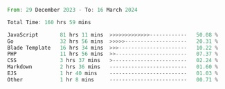 
<!--START_SECTION:waka-->

```rust
From: 29 December 2023 - To: 16 March 2024

Total Time: 160 hrs 59 mins

JavaScript       81 hrs 11 mins  >>>>>>>>>>>>>------------   50.08 %
Go               32 hrs 56 mins  >>>>>--------------------   20.31 %
Blade Template   16 hrs 34 mins  >>>----------------------   10.22 %
PHP              11 hrs 56 mins  >>-----------------------   07.37 %
CSS              3 hrs 37 mins   >------------------------   02.24 %
Markdown         2 hrs 36 mins   -------------------------   01.60 %
EJS              1 hr 40 mins    -------------------------   01.03 %
Other            1 hr 8 mins     -------------------------   00.71 %
```

<!--END_SECTION:waka-->
<!---
Abedmuh/Abedmuh is a ✨ special ✨ repository because its `README.md` (this file) appears on your GitHub profile.
You can click the Preview link to take a look at your changes.
--->
